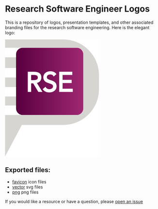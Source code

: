 # Research Software Engineer Logos

This is a repository of logos, presentation templates, and other associated
branding files for the research software engineering. Here is the elegant 
logo:

![png/logo-transparent.png](png/logo-transparent.png)

## Exported files:

 - [favicon](favicon) icon files
 - [vector](vector) svg files
 - [png](png) png files
 
If you would like a resource or have a question, please [open an issue](https://www.github.com/rseng/logos/issues)
